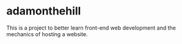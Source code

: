 # adamonthehill
This is a project to better learn front-end web development and the mechanics of hosting a website.
